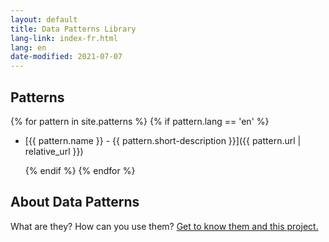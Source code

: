 ```yaml
---
layout: default
title: Data Patterns Library
lang-link: index-fr.html
lang: en
date-modified: 2021-07-07
---
```


## Patterns

{% for pattern in site.patterns %}
    {% if pattern.lang == 'en' %}

* [{{ pattern.name }} - {{ pattern.short-description }}]({{ pattern.url | relative_url }})

    {% endif %}
{% endfor %}

## About Data Patterns

What are they?
How can you use them?
[Get to know them and this project.](about.html)
